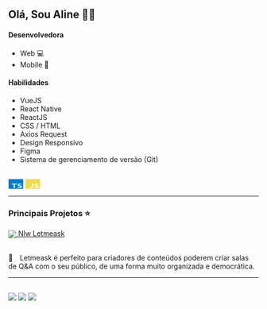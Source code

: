 ## Olá, Sou Aline 👩‍💻


#### Desenvolvedora
 - Web 💻
 - Mobile 📱

#### Habilidades
- VueJS
- React Native
- ReactJS
- CSS / HTML
- Axios Request
- Design Responsivo
- Figma
- Sistema de gerenciamento de versão (Git)
<div style="display: inline_block"><br>
<img align="center" alt="Ts" height="20" width="30" src="https://raw.githubusercontent.com/devicons/devicon/master/icons/typescript/typescript-plain.svg">
<img align="center" alt="Js" height="20" width="30" src="https://raw.githubusercontent.com/devicons/devicon/master/icons/javascript/javascript-plain.svg">
</div>

---

### Principais Projetos ⭐
<a href="https://github.com/aline-fedorowicz/NlwLetmeask">
<img src="https://user-images.githubusercontent.com/25181517/183897015-94a058a6-b86e-4e42-a37f-bf92061753e5.png" width="30" align="center"/> Nlw Letmeask
</a><br/><br/>

💬 Letmeask é perfeito para criadores de conteúdos poderem criar salas de Q&A com o seu público, de uma forma muito organizada e democrática.

<hr/>


  
##
  
 <div> 
 <a href="https://instagram.com/alinewicz" target="_blank"><img src="https://img.shields.io/badge/-Instagram-%23E4405F?style=for-the-badge&logo=instagram&logoColor=white" target="_blank"></a>
<a href = "mailto:alinewicz@gmail.com"><img src="https://img.shields.io/badge/Gmail-D14836?style=for-the-badge&logo=gmail&logoColor=white" target="_blank"></a>
<a href="https://www.linkedin.com/in/aline-fedorowicz" target="_blank"><img src="https://img.shields.io/badge/-LinkedIn-%230077B5?style=for-the-badge&logo=linkedin&logoColor=white" target="_blank"></a> 
 </div>
